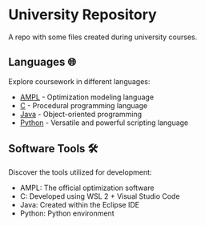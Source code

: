 # University Repository

A repo with some files created during university courses.

## Languages 🌐
Explore coursework in different languages:
- [AMPL](https://github.com/ilGalghi/university/tree/main/AMPL-university) - Optimization modeling language
- [C](https://github.com/ilGalghi/university/tree/main/c-university) - Procedural programming language
- [Java](https://github.com/ilGalghi/university/tree/main/java-university) - Object-oriented programming
- [Python](https://github.com/ilGalghi/university/tree/main/python-university) - Versatile and powerful scripting language

## Software Tools 🛠️
Discover the tools utilized for development:
- AMPL: The official optimization software
- C: Developed using WSL 2 + Visual Studio Code
- Java: Created within the Eclipse IDE
- Python: Python environment
